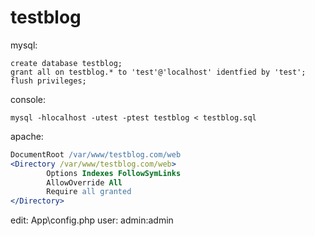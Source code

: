 # testblog


mysql:
```
create database testblog;
grant all on testblog.* to 'test'@'localhost' identfied by 'test';
flush privileges;
```

console:
```
mysql -hlocalhost -utest -ptest testblog < testblog.sql
```

apache:
```apache
DocumentRoot /var/www/testblog.com/web
<Directory /var/www/testblog.com/web>
        Options Indexes FollowSymLinks
        AllowOverride All
        Require all granted
</Directory>
```

edit:  App\config.php
user: admin:admin

